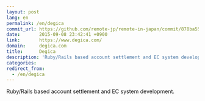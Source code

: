 ```yaml
---
layout: post
lang: en
permalink: /en/degica
commit_url: https://github.com/remote-jp/remote-in-japan/commit/878ba55549cacf0553e4c7492bc182c511c01bd3
date:       2015-09-08 23:42:41 +0900
link:       https://www.degica.com/
domain:     degica.com
title:      Degica
description: 'Ruby/Rails based account settlement and EC system development.'
categories: 
redirect_from:
  - /en/degica
---
```


<p>Ruby/Rails based account settlement and EC system development.</p>
